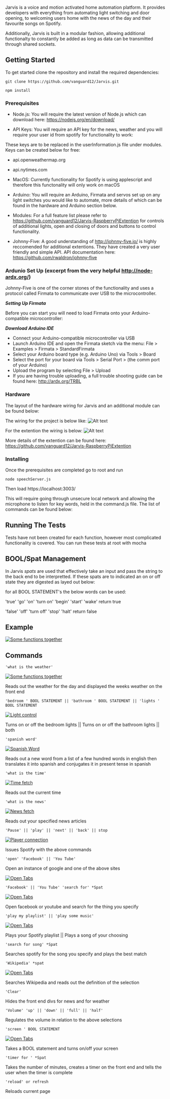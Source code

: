 
Jarvis is a voice and motion activated home automation platform. It provides developers with everything from automating light switching and door opening, to welcoming users home with the news of the day and their favourite songs on Spotify.

Additionally, Jarvis is built in a modular fashion, allowing additional functionalty to constantly be added as long as data can be transmitted through shared sockets.

## Getting Started


To get started clone the repository and install the required dependencies:

```
git clone https://github.com/vanguard12/Jarvis.git

npm install
```

### Prerequisites

- Node.js: You will require the latest version of Node.js which can download here: https://nodejs.org/en/download/

- API Keys: You will require an API key for the news, weather and you will require your user id from spotify for functionality to work:

These keys are to be replaced in the userInformation.js file under modules. Keys can be created below for free:
- api.openweathermap.org
- api.nytimes.com

- MacOS: Currently functionality for Spotify is using applescript and therefore this functonality will only work on macOS

- Arduino: You will require an Arduino, Firmata and servos set up on any light switches you would like to automate, more details of which can be found in the hardware and Arduino section below. 

- Modules: For a full feature list please refer to https://github.com/vanguard12/Jarvis-RaspberryPiExtention for controls of additional lights, open and closing of doors and buttons to control functionality.

- Johnny-Five: A good understanding of http://johnny-five.io/ is highly reccomended for additional extentions. They have created a very user friendly and simple API. API documentation here: https://github.com/rwaldron/johnny-five


### Ardunio Set Up (excerpt from the very helpful http://node-ardx.org/)

Johnny-Five is one of the corner stones of the functionality and uses a protocol called Firmata to communicate over USB to the microcontroller.

___Setting Up Firmata___

Before you can start you will need to load Firmata onto your Arduino-compatible microcontroller:

___Download Arduino IDE___

- Connect your Arduino-compatible microcontroller via USB
- Launch Arduino IDE and open the Firmata sketch via the menu: File > Examples > Firmata > StandardFirmata
- Select your Arduino board type (e.g. Arduino Uno) via Tools > Board
- Select the port for your board via Tools > Serial Port > (the comm port of your Arduino)
- Upload the program by selecting File > Upload
- If you are having trouble uploading, a full trouble shooting guide can be found here: http://ardx.org/TRBL

### Hardware

The layout of the hardware wiring for Jarvis and an additional module can be found below:

The wiring for the project is below like:
![Alt text](public/images/jarvis_hardware.jpg?raw=true "Fritzing version of hardware set up")

For the extention the wiring is below: 
![Alt text](https://raw.githubusercontent.com/vanguard12/Jarvis-RaspberryPiExtention/master/images/piServer.jpg?raw=true "Fritzing version of hardware set up")

More details of the extention can be found here: https://github.com/vanguard12/Jarvis-RaspberryPiExtention


### Installing

Once the prerequisites are completed go to root and run 

```
node speechServer.js
```

Then load https://localhost:3003/

This will require going through unsecure local network and allowing the microphone to listen for key words, held in the command.js file. The list of commands can be found below:

## Running The Tests

Tests have not been created for each function, however most complicated functionality is covered. You can run these tests at root with mocha

## BOOL/Spat Management

In Jarvis *spats* are used that effectively take an input and pass the string to the back end to be interpretted. If these spats are to indicated an on or off state they are digested as layed out below:

for all BOOL STATEMENT's the below words can be used: 

'true'
'go'
'on'
'turn on'
'begin'
'start'
'wake'
return true

'false'
'off'
'turn off'
'stop'
'halt'
return false

## Example

[![Some functions together](https://img.youtube.com/vi/FZidrpRyMmw/0.jpg)](http://www.youtube.com/watch?v=FZidrpRyMmw)


## Commands

```
'what is the weather'
```
[![Some functions together](https://img.youtube.com/vi/MQJssPOCcvs/0.jpg)](http://www.youtube.com/watch?v=MQJssPOCcvs)

Reads out the weather for the day and displayed the weeks weather on the front end 

```
'bedroom ' BOOL STATEMENT || 'bathroom ' BOOL STATEMENT || 'lights ' BOOL STATEMENT
```
[![Light control](https://img.youtube.com/vi/vsF7BOcIcHc/0.jpg)](http://www.youtube.com/watch?v=vsF7BOcIcHc)

Turns on or off the bedroom lights || Turns on or off the bathroom lights || both

```
'spanish word'
```
[![Spanish Word](https://img.youtube.com/vi/putezPJB2xE/0.jpg)](http://www.youtube.com/watch?v=putezPJB2xE)


Reads out a new word from a list of a few hundred words in english then translates it into spanish and conjugates it in present tense in spanish

```
'what is the time'
```
[![Time fetch](https://img.youtube.com/vi/l_4Bto7Jdp8/0.jpg)](http://www.youtube.com/watch?v=l_4Bto7Jdp8)

Reads out the current time

```
'what is the news'
```
[![News fetch](https://img.youtube.com/vi/PFzltRlG_b4/0.jpg)](http://www.youtube.com/watch?v=PFzltRlG_b4)

Reads out your specified news articles

```
'Pause' || 'play' || 'next' || 'back' || stop
```
[![Player connection](https://img.youtube.com/vi/jOhSzYSmdE/0.jpg)](http://www.youtube.com/watch?v=jOhSzYSmdE)

Issues Spotify with the above commands

```
'open' 'Facebook' || 'You Tube'
```
Open an instance of google and one of the above sites

[![Open Tabs](https://img.youtube.com/vi/LHDqOTiI6ZI/0.jpg)](http://www.youtube.com/watch?v=LHDqOTiI6ZI)

```
'Facebook' || 'You Tube' 'search for' *Spat
```
[![Open Tabs](https://img.youtube.com/vi/bTU4utSTPNY/0.jpg)](http://www.youtube.com/watch?v=bTU4utSTPNY)

Open facebook or youtube and search for the thing you specify

```
'play my playlist' || 'play some music'
```
[![Open Tabs](https://img.youtube.com/vi/-WgycpPOQEc/0.jpg)](http://www.youtube.com/watch?v=-WgycpPOQEc)

Plays your Spotify playlist || Plays a song of your choosing

```
'search for song' *Spat
```
Searches spotify for the song you specify and plays the best match

```
'Wikipedia' *spat
```
[![Open Tabs](https://img.youtube.com/vi/B4qq65lz-rE/0.jpg)](http://www.youtube.com/watch?v=B4qq65lz-rE)

Searches Wikipedia and reads out the definition of the selection

```
'Clear' 
```
Hides the front end divs for news and for weather

```
'Volume' 'up' || 'down' || 'full' || 'half' 
```
Regulates the volume in relation to the above selections

```
'screen ' BOOL STATEMENT
```
[![Open Tabs](https://img.youtube.com/vi/g7o9jGtsu0o/0.jpg)](http://www.youtube.com/watch?v=g7o9jGtsu0o)

Takes a BOOL statement and turns on/off your screen

```
'timer for ' *Spat
```
Takes the number of minutes, creates a timer on the front end and tells the user when the timer is complete

```
'reload' or refresh
```
Reloads current page








